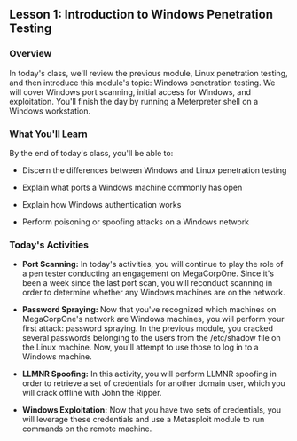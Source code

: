 ## Lesson 1: Introduction to Windows Penetration Testing 
 
### Overview

In today's class, we'll review the previous module, Linux penetration testing, and then introduce this module's topic: Windows penetration testing. We will cover Windows port scanning, initial access for Windows, and exploitation. You'll finish the day by running a Meterpreter shell on a Windows workstation.
 
### What You'll Learn
 
By the end of today's class, you'll be able to:
 
* Discern the differences between Windows and Linux penetration testing

* Explain what ports a Windows machine commonly has open

* Explain how Windows authentication works

* Perform poisoning or spoofing attacks on a Windows network

### Today's Activities

* **Port Scanning:** In today's activities, you will continue to play the role of a pen tester conducting an engagement on MegaCorpOne. Since it's been a week since the last port scan, you will reconduct scanning in order to determine whether any Windows machines are on the network.

* **Password Spraying:** Now that you've recognized which machines on MegaCorpOne's network are Windows machines, you will perform your first attack: password spraying. In the previous module, you cracked several passwords belonging to the users from the /etc/shadow file on the Linux machine. Now, you'll attempt to use those to log in to a Windows machine.

* **LLMNR Spoofing:** In this activity, you will perform LLMNR spoofing in order to retrieve a set of credentials for another domain user, which you will crack offline with John the Ripper.

* **Windows Exploitation:** Now that you have two sets of credentials, you will leverage these credentials and use a Metasploit module to run commands on the remote machine.
